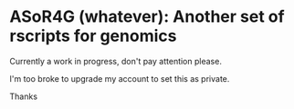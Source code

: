 # ASoR4G (whatever): Another set of rscripts for genomics

Currently a work in progress, don't pay attention please.

I'm too broke to upgrade my account to set this as private.

Thanks
